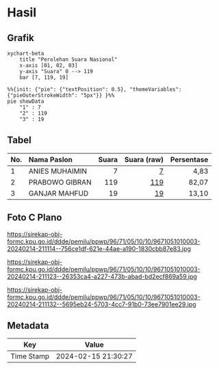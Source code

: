 # Hasil

## Grafik

```mermaid
xychart-beta
    title "Perolehan Suara Nasional"
    x-axis [01, 02, 03]
    y-axis "Suara" 0 --> 119
    bar [7, 119, 19]
```

```mermaid
%%{init: {"pie": {"textPosition": 0.5}, "themeVariables": {"pieOuterStrokeWidth": "5px"}} }%%
pie showData
    "1" : 7
    "2" : 119
    "3" : 19
```

## Tabel

| No. | Nama Paslon    | Suara | Suara (raw) | Persentase |
|:--- |:-------------- | -----:| -----------:| ----------:|
| 1   | ANIES MUHAIMIN | 7     | [7][p-1]    | 4,83       |
| 2   | PRABOWO GIBRAN | 119   | [119][p-2]  | 82,07      |
| 3   | GANJAR MAHFUD  | 19    | [19][p-3]   | 13,10      |


[p-1]: https://github.com/gigit-pemilu/pemilu-2024/blob/main/pilpres/hitung-suara/sub/96-papua-barat-daya/sub/71-kota-sorong/sub/05-sorong-utara/sub/1010-matalamagi/sub/003-tps/sub/paslon-1.txt
[p-2]: https://github.com/gigit-pemilu/pemilu-2024/blob/main/pilpres/hitung-suara/sub/96-papua-barat-daya/sub/71-kota-sorong/sub/05-sorong-utara/sub/1010-matalamagi/sub/003-tps/sub/paslon-2.txt
[p-3]: https://github.com/gigit-pemilu/pemilu-2024/blob/main/pilpres/hitung-suara/sub/96-papua-barat-daya/sub/71-kota-sorong/sub/05-sorong-utara/sub/1010-matalamagi/sub/003-tps/sub/paslon-3.txt

## Foto C Plano

https://sirekap-obj-formc.kpu.go.id/ddde/pemilu/ppwp/96/71/05/10/10/9671051010003-20240214-211114--756ce1df-621e-44ae-a190-1830cbb87e83.jpg

https://sirekap-obj-formc.kpu.go.id/ddde/pemilu/ppwp/96/71/05/10/10/9671051010003-20240214-211123--26353ca4-a227-473b-abad-bd2ecf869a59.jpg

https://sirekap-obj-formc.kpu.go.id/ddde/pemilu/ppwp/96/71/05/10/10/9671051010003-20240214-211132--5695eb24-5703-4cc7-91b0-73ee7901ee29.jpg


## Metadata

| Key        | Value               |
| ---------- | ------------------- |
| Time Stamp | 2024-02-15 21:30:27 |



